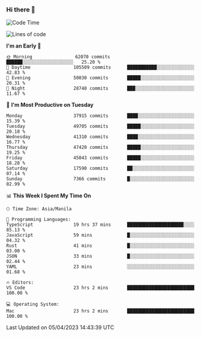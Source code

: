 ### Hi there 👋

<!--START_SECTION:waka-->
![Code Time](http://img.shields.io/badge/Code%20Time-3%2C813%20hrs%2027%20mins-blue)

![Lines of code](https://img.shields.io/badge/From%20Hello%20World%20I%27ve%20Written-99.8%20million%20lines%20of%20code-blue)

**I'm an Early 🐤** 

```text
🌞 Morning                62070 commits       ██████░░░░░░░░░░░░░░░░░░░   25.20 % 
🌆 Daytime                105509 commits      ███████████░░░░░░░░░░░░░░   42.83 % 
🌃 Evening                50030 commits       █████░░░░░░░░░░░░░░░░░░░░   20.31 % 
🌙 Night                  28740 commits       ███░░░░░░░░░░░░░░░░░░░░░░   11.67 % 
```
📅 **I'm Most Productive on Tuesday** 

```text
Monday                   37915 commits       ████░░░░░░░░░░░░░░░░░░░░░   15.39 % 
Tuesday                  49705 commits       █████░░░░░░░░░░░░░░░░░░░░   20.18 % 
Wednesday                41310 commits       ████░░░░░░░░░░░░░░░░░░░░░   16.77 % 
Thursday                 47420 commits       █████░░░░░░░░░░░░░░░░░░░░   19.25 % 
Friday                   45043 commits       █████░░░░░░░░░░░░░░░░░░░░   18.28 % 
Saturday                 17590 commits       ██░░░░░░░░░░░░░░░░░░░░░░░   07.14 % 
Sunday                   7366 commits        █░░░░░░░░░░░░░░░░░░░░░░░░   02.99 % 
```


📊 **This Week I Spent My Time On** 

```text
🕑︎ Time Zone: Asia/Manila

💬 Programming Languages: 
TypeScript               19 hrs 37 mins      █████████████████████░░░░   85.13 % 
JavaScript               59 mins             █░░░░░░░░░░░░░░░░░░░░░░░░   04.32 % 
Rust                     41 mins             █░░░░░░░░░░░░░░░░░░░░░░░░   03.00 % 
JSON                     33 mins             █░░░░░░░░░░░░░░░░░░░░░░░░   02.44 % 
YAML                     23 mins             ░░░░░░░░░░░░░░░░░░░░░░░░░   01.68 % 

🔥 Editors: 
VS Code                  23 hrs 2 mins       █████████████████████████   100.00 % 

💻 Operating System: 
Mac                      23 hrs 2 mins       █████████████████████████   100.00 % 
```


 Last Updated on 05/04/2023 14:43:39 UTC
<!--END_SECTION:waka-->


<!--
**rad182/rad182** is a ✨ _special_ ✨ repository because its `README.md` (this file) appears on your GitHub profile.

Here are some ideas to get you started:

- 🔭 I’m currently working on ...
- 🌱 I’m currently learning ...
- 👯 I’m looking to collaborate on ...
- 🤔 I’m looking for help with ...
- 💬 Ask me about ...
- 📫 How to reach me: ...
- 😄 Pronouns: ...
- ⚡ Fun fact: ...
-->
